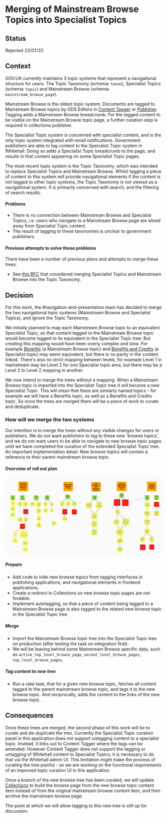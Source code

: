 # Merging of Mainstream Browse Topics into Specialist Topics

## Status

Rejected 22/07/22

## Context

GOV.UK currently maintains 3 topic systems that represent a navigational structure for users. The Topic Taxonomy (schema: `taxon`), Specialist Topics (schema: `topic`) and Mainstream Browse (schema: `mainstream_browse_page`).

Mainstream Browse is the oldest topic system. Documents are tagged to Mainstream Browse topics by GDS Editors in [Content Tagger](https://github.com/alphagov/content-tagger) or [Publisher](https://github.com/alphagov/publisher). Tagging adds a Mainstream Browse breadcrumb. For the tagged content to be visible on the Mainstream Browse topic page, a further curation step is required in collections publisher.

The Specialist Topic system is concerned with specialist content, and is the only topic system integrated with email notifications. Government publishers are able to tag content to the Specialist Topic system in Whitehall. Doing so adds a Specialist Topic breadcrumb to the page, and results in that content appearing on some Specialist Topic pages.

The most recent topic system is the Topic Taxonomy, which was intended to replace Specialist Topics and Mainstream Browse. Whilst tagging a piece of content to this system will provide navigational elements if the content is not tagged to other topic systems, the Topic Taxonomy is not viewed as a navigational system. It is primarily concerned with search, and the filtering of search results.

#### Problems

* There is no connection between Mainstream Browse and Specialist Topics, i.e. users who navigate to a Mainstream Browse page are siloed away from Specialist Topic content.
* The result of tagging to these taxonomies is unclear to government publishers.

#### Previous attempts to solve these problems

There have been a number of previous plans and attempts to merge these trees.

* See [this RFC](https://github.com/alphagov/govuk-rfcs/pull/119) that considered merging Specialist Topics and Mainstream Browse into the Topic Taxonomy.

## Decision

For this work, the #navigation-and-presentation team has decided to merge the two navigational topic systems (Mainstream Browse and Specialist Topics), and ignore the Topic Taxonomy.

We initially planned to map each Mainstream Browse topic to an equivalent Specialist Topic, so that content tagged to the Mainstream Browse topic would become tagged to its equivalent in the Specialist Topic tree. But creating this mapping would have been overly complex and slow. For example [Benefits](https://www.gov.uk/browse/benefits) (a Mainstream Browse topic) and [Benefits and Credits](https://www.gov.uk/topic/benefits-credits) (a Specialist topic) may seem equivalent, but there is no parity in the content linked. There's also no strict mapping between levels, for example Level 1 in mainstream may be Level 2 for one Specialist topic area, but there may be a Level 2 to Level 2 mapping in another.

We now intend to merge the trees without a mapping. When a Mainstream Browse topic is imported into the Specialist Topic tree it will become a new Specialist Topic. This will mean that there are similarly named topics - for example we will have a Benefits topic, as well as a Benefits and Credits topic. So once the trees are merged there will be a piece of work to curate and deduplicate.

### How will we merge the two systems

Our intention is to merge the trees without any visible changes for users or publishers. We do not want publishers to tag to these new 'browse topics', and we do not want users to be able to navigate to new browse topic pages until we have completed the curation of the extended Specialist Topic tree. An important implementation detail: New browse topics will contain a reference to their parent mainstream browse topic.

#### Overview of roll out plan

![Screenshot](/docs/merging-topics-plan.png)

##### Prepare
* Add code to hide new browse topics from tagging interfaces in publishing applications, and navigational elements in frontend applications.
* Create a redirect in Collections so new browse topic pages are not findable.
* Implement autotagging, so that a piece of content being tagged to a Mainstream Browse page is also tagged to the related new browse topic in the Specialist Topic tree.

##### Merge
* Import the Mainstream Browse topic tree into the Specialist Topic tree on production (after testing the task on integration first).
* We will be leaving behind some Mainstream Browse specific data, such as `active_top_level_browse_page`, `second_level_browse_pages`, `top_level_browse_pages`.

##### Tag content to new tree
* Run a rake task, that for a given new browse topic, fetches all content tagged to the parent mainstream browse topic, and tags it to the new browse topic. And reciprocally, adds the content to the links of the new browse topic.

## Consequences

Once these trees are merged, the second phase of this work will be to curate and de-duplicate the tree. Currently the Specialist Topic curation panel in this application does not support untagging content to a specialist topic. Instead, it links out to Content Tagger where the tags can be amended. However Content Tagger does not support the tagging or untagging of Whitehall content to Specialist Topics, it is necessary to do that via the Whitehall admin UI. This limitation might make the process of curating the tree painful - so we are working on the functional requirements of an improved topic curation UI in this application.

Once a branch of the new browse tree has been curated, we will update [Collections](https://github.com/alphagov/collections) to build the browse page from the new browse topic content item instead of from the original mainstream browse content item, and then archive the mainstream browse page.

The point at which we will allow tagging to this new tree is still up for discussion.

